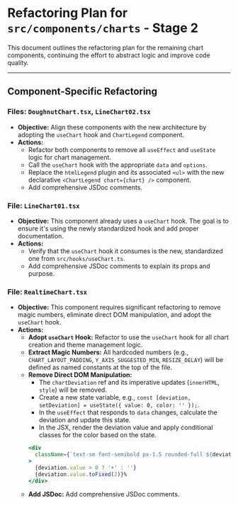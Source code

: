 # Refactoring Plan for `src/components/charts` - Stage 2

This document outlines the refactoring plan for the remaining chart components, continuing the effort to abstract logic and improve code quality.

---

## Component-Specific Refactoring

### Files: `DoughnutChart.tsx`, `LineChart02.tsx`

- **Objective:** Align these components with the new architecture by adopting the `useChart` hook and `ChartLegend` component.
- **Actions:**
  - Refactor both components to remove all `useEffect` and `useState` logic for chart management.
  - Call the `useChart` hook with the appropriate `data` and `options`.
  - Replace the `htmlLegend` plugin and its associated `<ul>` with the new declarative `<ChartLegend chart={chart} />` component.
  - Add comprehensive JSDoc comments.

### File: `LineChart01.tsx`

- **Objective:** This component already uses a `useChart` hook. The goal is to ensure it's using the newly standardized hook and add proper documentation.
- **Actions:**
  - Verify that the `useChart` hook it consumes is the new, standardized one from `src/hooks/useChart.ts`.
  - Add comprehensive JSDoc comments to explain its props and purpose.

### File: `RealtimeChart.tsx`

- **Objective:** This component requires significant refactoring to remove magic numbers, eliminate direct DOM manipulation, and adopt the `useChart` hook.
- **Actions:**
  - **Adopt `useChart` Hook:** Refactor to use the `useChart` hook for all chart creation and theme management logic.
  - **Extract Magic Numbers:** All hardcoded numbers (e.g., `CHART_LAYOUT_PADDING`, `Y_AXIS_SUGGESTED_MIN`, `RESIZE_DELAY`) will be defined as named constants at the top of the file.
  - **Remove Direct DOM Manipulation:**
    - The `chartDeviation` ref and its imperative updates (`innerHTML`, `style`) will be removed.
    - Create a new state variable, e.g., `const [deviation, setDeviation] = useState({ value: 0, color: '' });`.
    - In the `useEffect` that responds to `data` changes, calculate the deviation and update this state.
    - In the JSX, render the deviation value and apply conditional classes for the color based on the state.
    ```jsx
    <div
      className={`text-sm font-semibold px-1.5 rounded-full ${deviation.color}`}
    >
      {deviation.value > 0 ? '+' : ''}
      {deviation.value.toFixed(2)}%
    </div>
    ```
  - **Add JSDoc:** Add comprehensive JSDoc comments.
